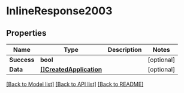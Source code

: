 # InlineResponse2003

## Properties

Name | Type | Description | Notes
------------ | ------------- | ------------- | -------------
**Success** | **bool** |  | [optional] 
**Data** | [**[]CreatedApplication**](CreatedApplication.md) |  | [optional] 

[[Back to Model list]](../README.md#documentation-for-models) [[Back to API list]](../README.md#documentation-for-api-endpoints) [[Back to README]](../README.md)


